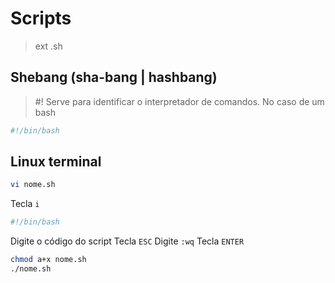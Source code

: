 # Scripts
> ext .sh
## Shebang (sha-bang | hashbang)
> #!
Serve para identificar o interpretador de comandos.
No caso de um bash
```bash
#!/bin/bash
```
## Linux terminal
```bash
vi nome.sh
```
Tecla `i`
```bash
#!/bin/bash
```
Digite o código do script
Tecla `ESC`
Digite `:wq`
Tecla `ENTER`
```bash
chmod a+x nome.sh
./nome.sh
```

